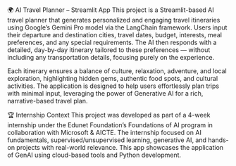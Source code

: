 🌍 AI Travel Planner – Streamlit App
This project is a Streamlit-based AI travel planner that generates personalized and engaging travel itineraries using Google’s Gemini Pro model via the LangChain framework. 
Users input their departure and destination cities, travel dates, budget, interests, meal preferences, and any special requirements. The AI then responds with a detailed, day-by-day itinerary tailored to these preferences — 
without including any transportation details, focusing purely on the experience.

Each itinerary ensures a balance of culture, relaxation, adventure, and local exploration, highlighting hidden gems, authentic food spots, and cultural activities. 
The application is designed to help users effortlessly plan trips with minimal input, leveraging the power of Generative AI for a rich, narrative-based travel plan.

🏆 Internship Context
This project was developed as part of a 4-week internship under the Edunet Foundation’s Foundations of AI program in collaboration with Microsoft & AICTE. The internship focused on AI fundamentals, 
supervised/unsupervised learning, generative AI, and hands-on projects with real-world relevance. This app showcases the application of GenAI using cloud-based tools and Python development.
